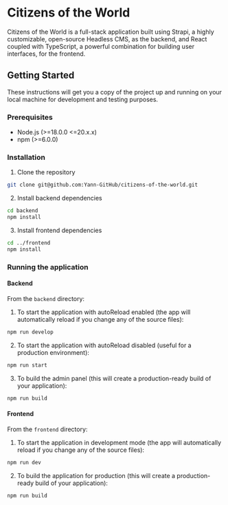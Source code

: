 # Citizens of the World

Citizens of the World is a full-stack application built using Strapi, a highly customizable, open-source Headless CMS, as the backend, and React coupled with TypeScript, a powerful combination for building user interfaces, for the frontend.

## Getting Started

These instructions will get you a copy of the project up and running on your local machine for development and testing purposes.

### Prerequisites

- Node.js (>=18.0.0 <=20.x.x)
- npm (>=6.0.0)

### Installation

1. Clone the repository

```bash
git clone git@github.com:Yann-GitHub/citizens-of-the-world.git
```

2. Install backend dependencies

```bash
cd backend
npm install
```

3. Install frontend dependencies

```bash
cd ../frontend
npm install
```

### Running the application

#### Backend

From the `backend` directory:

1. To start the application with autoReload enabled (the app will automatically reload if you change any of the source files):

```bash
npm run develop
```

2. To start the application with autoReload disabled (useful for a production environment):

```bash
npm run start
```

3. To build the admin panel (this will create a production-ready build of your application):

```bash
npm run build
```

#### Frontend

From the `frontend` directory:

1. To start the application in development mode (the app will automatically reload if you change any of the source files):

```bash
npm run dev
```

2. To build the application for production (this will create a production-ready build of your application):

```bash
npm run build
```
